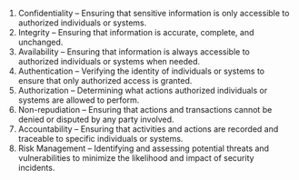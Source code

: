 1. Confidentiality – Ensuring that sensitive information is only accessible to authorized individuals or systems.
2. Integrity – Ensuring that information is accurate, complete, and unchanged.
3. Availability – Ensuring that information is always accessible to authorized individuals or systems when needed.
4. Authentication – Verifying the identity of individuals or systems to ensure that only authorized access is granted.
5. Authorization – Determining what actions authorized individuals or systems are allowed to perform.
6. Non-repudiation – Ensuring that actions and transactions cannot be denied or disputed by any party involved.
7. Accountability – Ensuring that activities and actions are recorded and traceable to specific individuals or systems.
8. Risk Management – Identifying and assessing potential threats and vulnerabilities to minimize the likelihood and impact of security incidents.